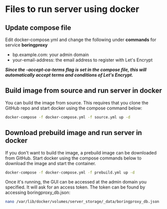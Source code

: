 # Files to run server using docker

## Update compose file

Edit docker-compose.yml and change the following under **commands** for service **boringproxy**
- bp.example.com: your admin domain
- your-email-address: the email address to register with Let's Encrypt

***Since the -accept-ca-terms flag is set in the compose file, this will automatically accept terms and conditions of Let's Encrypt.***

## Build image from source and run server in docker
You can build the image from source. This requires that you clone the GitHub repo and start docker using the compose command below:

```bash
docker-compose -f docker-compose.yml -f source.yml up -d
```

## Download prebuild image and run server in docker
If you don't want to build the image, a prebuild image can be downloaded from GitHub. Start docker using the compose commands below to download the image and start the container.

```bash
docker-compose -f docker-compose.yml -f prebuild.yml up -d
```

Once it's running, the GUI can be accessed at the admin domain you specified. It will ask for an access token. The token can be found by accessing boringproxy_db.json:
```bash
nano /var/lib/docker/volumes/server_storage/_data/boringproxy_db.json
```
